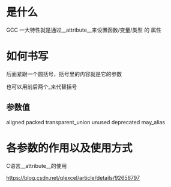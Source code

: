 # 是什么

GCC   一大特性就是通过__attribute__来设置函数/变量/类型	的	属性

# 如何书写

后面紧跟一个圆括号，括号里的内容就是它的参数

也可以用前后两个_来代替括号

## 参数值

aligned	packed	transparent_union	unused	deprecated	may_alias

# 各参数的作用以及使用方式

C语言__attribute__的使用

https://blog.csdn.net/qlexcel/article/details/92656797
